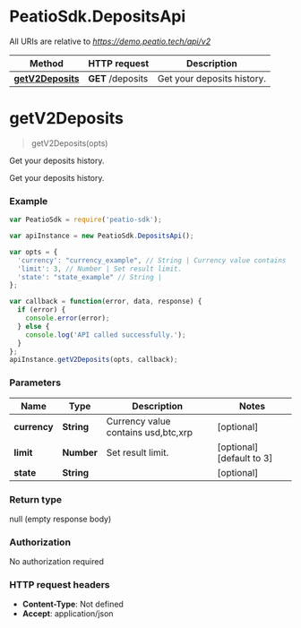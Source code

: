 # PeatioSdk.DepositsApi

All URIs are relative to *https://demo.peatio.tech/api/v2*

Method | HTTP request | Description
------------- | ------------- | -------------
[**getV2Deposits**](DepositsApi.md#getV2Deposits) | **GET** /deposits | Get your deposits history.


<a name="getV2Deposits"></a>
# **getV2Deposits**
> getV2Deposits(opts)

Get your deposits history.

Get your deposits history.

### Example
```javascript
var PeatioSdk = require('peatio-sdk');

var apiInstance = new PeatioSdk.DepositsApi();

var opts = { 
  'currency': "currency_example", // String | Currency value contains  usd,btc,xrp
  'limit': 3, // Number | Set result limit.
  'state': "state_example" // String | 
};

var callback = function(error, data, response) {
  if (error) {
    console.error(error);
  } else {
    console.log('API called successfully.');
  }
};
apiInstance.getV2Deposits(opts, callback);
```

### Parameters

Name | Type | Description  | Notes
------------- | ------------- | ------------- | -------------
 **currency** | **String**| Currency value contains  usd,btc,xrp | [optional] 
 **limit** | **Number**| Set result limit. | [optional] [default to 3]
 **state** | **String**|  | [optional] 

### Return type

null (empty response body)

### Authorization

No authorization required

### HTTP request headers

 - **Content-Type**: Not defined
 - **Accept**: application/json

